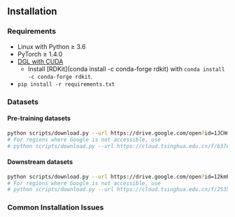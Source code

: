 ## Installation

### Requirements

- Linux with Python ≥ 3.6
- PyTorch ≥ 1.4.0
- [DGL with CUDA](https://www.dgl.ai/pages/start.html)
  - Install [RDKit](conda install -c conda-forge rdkit) with `conda install -c conda-forge rdkit`.
- `pip install -r requirements.txt`

### Datasets

#### Pre-training datasets

```bash
python scripts/download.py --url https://drive.google.com/open?id=1JCHm39rf7HAJSp-1755wa32ToHCn2Twz --path data --fname small.bin
# For regions where Google is not accessible, use
# python scripts/download.py --url https://cloud.tsinghua.edu.cn/f/b37eed70207c468ba367/?dl=1 --fname small.bin
```

#### Downstream datasets

```bash
python scripts/download.py --url https://drive.google.com/open?id=12kmPV3XjVufxbIVNx5BQr-CFM9SmaFvM --path data --fname downstream.tar.gz
# For regions where Google is not accessible, use
# python scripts/download.py --url https://cloud.tsinghua.edu.cn/f/2535437e896c4b73b6bb/?dl=1 --fname downstream.tar.gz
```

### Common Installation Issues
